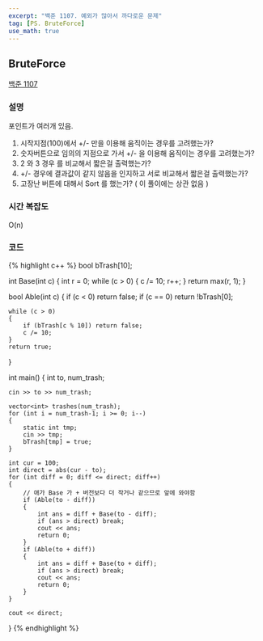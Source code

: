```yaml
---
excerpt: "백준 1107. 예외가 많아서 까다로운 문제"
tag: [PS. BruteForce]
use_math: true
---
```

## BruteForce

[백준 1107](https://www.acmicpc.net/problem/1107)


### 설명

포인트가 여러개 있음.

1. 시작지점(100)에서 +/- 만을 이용해 움직이는 경우를 고려했는가?
2. 숫자버튼으로 임의의 지점으로 가서 +/- 을 이용해 움직이는 경우를 고려했는가?
3. 2 와 3 경우 를 비교해서 짧은걸 출력했는가?
4. +/- 경우에 결과값이 같지 않음을 인지하고 서로 비교해서 짧은걸 출력했는가?
5. 고장난 버튼에 대해서 Sort 를 했는가? ( 이 풀이에는 상관 없음 )



### 시간 복잡도

O(n)


### 코드

{% highlight c++ %}
bool bTrash[10];

int Base(int c)
{
	int r = 0;
	while (c > 0)
	{
		c /= 10;
		r++;
	}
	return max(r, 1);
}

bool Able(int c)
{
	if (c < 0) return false;
	if (c == 0) return !bTrash[0];

	while (c > 0)
	{
		if (bTrash[c % 10]) return false;
		c /= 10;
	}
	return true;
}

int main()
{
	int to, num_trash;

	cin >> to >> num_trash;

	vector<int> trashes(num_trash);
	for (int i = num_trash-1; i >= 0; i--)
	{
		static int tmp;
		cin >> tmp;
		bTrash[tmp] = true;
	}

	int cur = 100;
	int direct = abs(cur - to);
	for (int diff = 0; diff <= direct; diff++)
	{
		// 애가 Base 가 + 버전보다 더 작거나 같으므로 앞에 와야함
		if (Able(to - diff))  
		{
			int ans = diff + Base(to - diff);
			if (ans > direct) break;
			cout << ans;
			return 0;
		}
		if (Able(to + diff))
		{
			int ans = diff + Base(to + diff);
			if (ans > direct) break;
			cout << ans;
			return 0;
		}
	}

	cout << direct;
}
{% endhighlight %}


